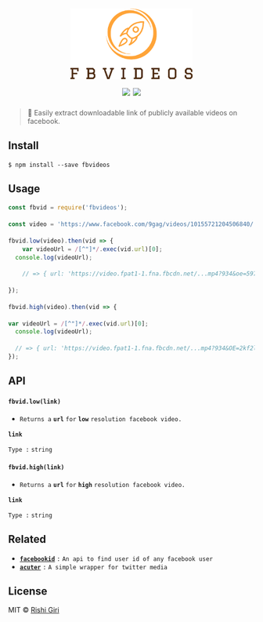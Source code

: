 <h1 align="center">
<br>
<img src="https://raw.githubusercontent.com/rishigiridotcom/rishigiri.com/835ef5231dc96ae7c751b1a35acc664986726b4b/github/fbvideos.png" width="250px">
<br>
<a href="https://travis-ci.org/CodeDotJS/fbvideos"><img src="https://travis-ci.org/CodeDotJS/fbvideos.svg?branch=master"></a> <img src="https://img.shields.io/badge/code_style-XO-5ed9c7.svg">
<br>
</h1>

> :link: Easily extract downloadable link of publicly available videos on facebook.

## Install

```
$ npm install --save fbvideos
```

## Usage

```js
const fbvid = require('fbvideos');

const video = 'https://www.facebook.com/9gag/videos/10155721204506840/';

fbvid.low(video).then(vid => {
	var videoUrl = /[^"]*/.exec(vid.url)[0];
  console.log(videoUrl);
  
	// => { url: 'https://video.fpat1-1.fna.fbcdn.net/...mp4?934&oe=5972F363' }

});

fbvid.high(video).then(vid => {

var videoUrl = /[^"]*/.exec(vid.url)[0];
  console.log(videoUrl);

  // => { url: 'https://video.fpat1-1.fna.fbcdn.net/...mp4?934&OE=2kf2lf4g' }
});
```

## API

#### __`fbvid.low(link)`__

- `Returns a` __`url`__ `for` __`low`__ `resolution facebook video.`

__`link`__

`Type :` `string`

#### __`fbvid.high(link)`__

- `Returns a` __`url`__ `for` __`high`__ `resolution facebook video.`

__`link`__

`Type :` `string`


## Related


- __[`facebookid`](https://github.com/CodeDotJS/facebookid)__ `:` `An api to find user id of any facebook user`
- __[`acuter`](https://github.com/CodeDotJS/acuter)__ `:` `A simple wrapper for twitter media`

## License

MIT &copy; [Rishi Giri](http://rishigiri.ml)

